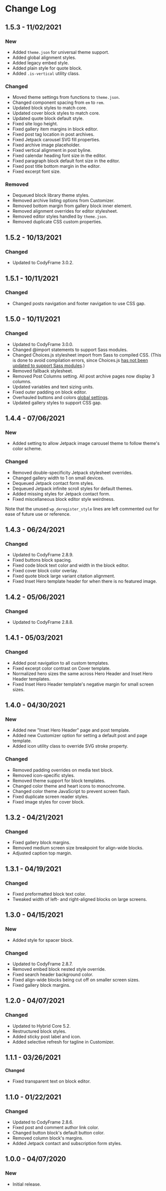 # Change Log

## 1.5.3 - 11/02/2021

### New

- Added `theme.json` for universal theme support.
- Added global alignment styles.
- Added legacy embed style.
- Added plain style for quote block.
- Added `.is-vertical` utility class.

### Changed

- Moved theme settings from functions to `theme.json`.
- Changed component spacing from `em` to `rem`.
- Updated block styles to match core.
- Updated cover block styles to match core.
- Updated quote block default style.
- Fixed site logo height.
- Fixed gallery item margins in block editor.
- Fixed post tag location in post archives.
- Fixed Jetpack carousel SVG fill properties.
- Fixed archive image placeholder.
- Fixed vertical alignment in post byline.
- Fixed calendar heading font size in the editor.
- Fixed paragraph block default font size in the editor.
- Fixed post title bottom margin in the editor.
- Fixed excerpt font size.

### Removed

- Dequeued block library theme styles.
- Removed archive listing options from Customizer.
- Removed bottom margin from gallery block inner element.
- Removed alignment overrides for editor stylesheet.
- Removed editor styles handled by `theme.json`.
- Removed duplicate CSS custom properties.

## 1.5.2 - 10/13/2021

### Changed

- Updated to CodyFrame 3.0.2.

## 1.5.1 - 10/11/2021

### Changed

- Changed posts navigation and footer navigation to use CSS gap.

## 1.5.0 - 10/11/2021

### Changed

- Updated to CodyFrame 3.0.0.
- Changed @import statements to support Sass modules.
- Changed Choices.js stylesheet import from Sass to compiled CSS. (This is done to avoid compilation errors, since Choices.js [has not been updated to support Sass modules](https://github.com/Choices-js/Choices/issues/964).)
- Removed fallback stylesheet.
- Removed Post Columns setting. All post archive pages now display 3 columns.
- Updated variables and text sizing units.
- Fixed outer padding on block editor.
- Overhauled buttons and colors [global settings](https://codyhouse.co/ds/globals).
- Updated gallery styles to support CSS gap.

## 1.4.4 - 07/06/2021

### New

- Added setting to allow Jetpack image carousel theme to follow theme's color scheme.

### Changed

- Removed double-specificity Jetpack stylesheet overrides.
- Changed gallery width to 1 on small devices.
- Dequeued Jetpack contact form styles.
- Dequeued Jetpack infinite scroll styles for default themes.
- Added missing styles for Jetpack contact form.
- Fixed miscellaneous block editor style weirdness.

Note that the unused `wp_deregister_style` lines are left commented out for ease of future use or reference.

## 1.4.3 - 06/24/2021

### Changed

- Updated to CodyFrame 2.8.9.
- Fixed buttons block spacing.
- Fixed code block text color and width in the block editor.
- Fixed cover block color overlay.
- Fixed quote block large variant citation alignment.
- Fixed Inset Hero template header for when there is no featured image.

## 1.4.2 - 05/06/2021

### Changed

- Updated to CodyFrame 2.8.8.

## 1.4.1 - 05/03/2021

### Changed

- Added post navigation to all custom templates.
- Fixed excerpt color contrast on Cover template.
- Normalized hero sizes the same across Hero Header and Inset Hero Header templates.
- Fixed Inset Hero Header template's negative margin for small screen sizes.

## 1.4.0 - 04/30/2021

### New

- Added new "Inset Hero Header" page and post template.
- Added new Customizer option for setting a default post and page template.
- Added icon utility class to override SVG stroke property.

### Changed

- Removed padding overrides on media text block.
- Removed icon-specific styles.
- Removed theme support for block templates.
- Changed color theme and heart icons to monochrome.
- Changed color theme JavaScript to prevent screen flash.
- Fixed duplicate screen reader styles.
- Fixed image styles for cover block.

## 1.3.2 - 04/21/2021

### Changed

- Fixed gallery block margins.
- Removed medium screen size breakpoint for align-wide blocks.
- Adjusted caption top margin.

## 1.3.1 - 04/19/2021

### Changed

- Fixed preformatted block text color.
- Tweaked width of left- and right-aligned blocks on large screens.

## 1.3.0 - 04/15/2021

### New

- Added style for spacer block.

### Changed

- Updated to CodyFrame 2.8.7.
- Removed embed block nested style override.
- Fixed search header background color.
- Fixed align-wide blocks being cut off on smaller screen sizes.
- Fixed gallery block margins.

## 1.2.0 - 04/07/2021

### Changed

- Updated to Hybrid Core 5.2.
- Restructured block styles.
- Added sticky post label and icon.
- Added selective refresh for tagline in Customizer.

## 1.1.1 - 03/26/2021

#### Changed

- Fixed transparent text on block editor.

## 1.1.0 - 01/22/2021

### Changed

- Updated to CodyFrame 2.8.6.
- Fixed post and comment author link color.
- Changed button block's default button color.
- Removed column block's margins.
- Added Jetpack contact and subscription form styles.

## 1.0.0 - 04/07/2020

### New

- Initial release.
